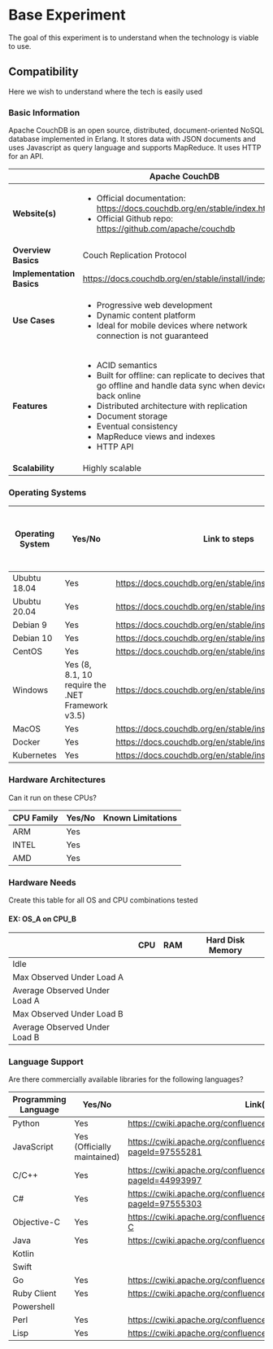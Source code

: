 # Base Experiment
The goal of this experiment is to understand when the technology is viable to use. 

## Compatibility 
Here we wish to understand where the tech is easily used

### Basic Information
Apache CouchDB is an open source, distributed, document-oriented NoSQL database implemented in Erlang. It stores data with JSON documents and uses Javascript as query language and supports MapReduce. It uses HTTP for an API.

||**Apache CouchDB**|
|--|--|
|**Website(s)**|<ul><li>Official documentation: https://docs.couchdb.org/en/stable/index.html<li> Official Github repo: https://github.com/apache/couchdb|
|**Overview Basics**|Couch Replication Protocol|
|**Implementation Basics**|https://docs.couchdb.org/en/stable/install/index.html|
|**Use Cases**|<ul><li>Progressive web development <li>Dynamic content platform <li>Ideal for mobile devices where network connection is not guaranteed|
|**Features**|<ul><li>ACID semantics<li>Built for offline: can replicate to decives that can go offline and handle data sync when device is back online<li>Distributed architecture with replication<li>Document storage <li>Eventual consistency <li>MapReduce views and indexes <li>HTTP API|
|**Scalability**|Highly scalable|


### Operating Systems
|Operating System|Yes/No|Link to steps|Average Install Time| Number of Manual Steps to Install|
|--|--|--|--|--|
Ububtu 18.04|Yes|https://docs.couchdb.org/en/stable/install/unix.html|
Ububtu 20.04|Yes|https://docs.couchdb.org/en/stable/install/unix.html|
Debian 9|Yes|https://docs.couchdb.org/en/stable/install/unix.html|
Debian 10|Yes|https://docs.couchdb.org/en/stable/install/unix.html|
CentOS|Yes|https://docs.couchdb.org/en/stable/install/unix.html|
Windows|Yes (8, 8.1, 10 require the .NET Framework v3.5)|https://docs.couchdb.org/en/stable/install/windows.html|
MacOS|Yes|https://docs.couchdb.org/en/stable/install/mac.html|
Docker|Yes|https://docs.couchdb.org/en/stable/install/docker.html||
Kubernetes|Yes|https://docs.couchdb.org/en/stable/install/kubernetes.html||


### Hardware Architectures 
Can it run on these CPUs?

|CPU Family|Yes/No|Known Limitations|
|--|--|--|
ARM|Yes|
INTEL|Yes|
AMD|Yes|

### Hardware Needs 
Create this table for all OS and CPU combinations tested 

#### EX: OS_A on CPU_B
||CPU|RAM|Hard Disk Memory|
|--|--|--|--|
|Idle||||
|Max Observed Under Load A||||
|Average Observed Under Load A||||
|Max Observed Under Load B||||
|Average Observed Under Load B||||


### Language Support
Are there commercially available libraries for the following languages?

|Programming Language|Yes/No|Link(s)|
|--|--|--|
Python|Yes|https://cwiki.apache.org/confluence/display/COUCHDB/Python|
JavaScript|Yes (Officially maintained)|https://cwiki.apache.org/confluence/pages/viewpage.action?pageId=97555281|
C/C++|Yes|https://cwiki.apache.org/confluence/pages/viewpage.action?pageId=44993997|
C#|Yes|https://cwiki.apache.org/confluence/pages/viewpage.action?pageId=97555303|
Objective-C|Yes|https://cwiki.apache.org/confluence/display/COUCHDB/Objective-C|
Java|Yes|https://cwiki.apache.org/confluence/display/COUCHDB/Java|
Kotlin||
Swift||
Go|Yes|https://cwiki.apache.org/confluence/display/COUCHDB/Go|
Ruby Client|Yes|https://cwiki.apache.org/confluence/display/COUCHDB/Ruby+Client|
Powershell||
Perl|Yes|https://cwiki.apache.org/confluence/display/COUCHDB/Perl|
Lisp|Yes|https://cwiki.apache.org/confluence/display/COUCHDB/Lisp|
